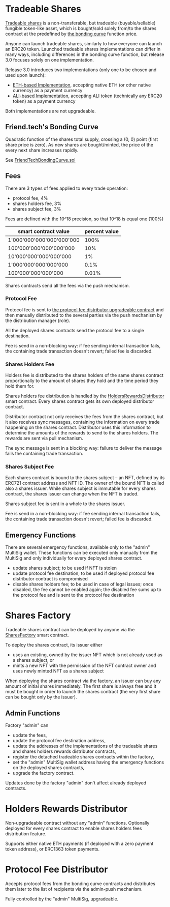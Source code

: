 # Tradeable Shares #

[Tradeable shares](TradeableShares.sol) is a non-transferable, but tradeable (buyable/sellable) fungible
token-like asset, which is bought/sold solely from/to the shares contract at the predefined by
[the bonding curve](BondingCurve.sol) function price.

Anyone can launch tradeable shares, similarly to how everyone can launch an ERC20 token. Launched tradeable
shares implementations can differ in many ways, including differences in the bonding curve function, but release
3.0 focuses solely on one implementation.

Release 3.0 introduces two implementations (only one to be chosen and used upon launch):

* [ETH-based Implementation](ETHShares.sol), accepting native ETH (or other native currency) as a payment currency
* [ALI-based Implementation](ERC20Shares.sol), accepting ALI token (technically any ERC20 token) as a payment currency

Both implementations are not upgradeable.

## Friend.tech's Bonding Curve ##

Quadratic function of the shares total supply, crossing a (0, 0) point (first share price is zero).
As new shares are bought/minted, the price of the every next share increases rapidly.

See [FriendTechBondingCurve.sol](FriendTechBondingCurve.sol)

## Fees ##

There are 3 types of fees applied to every trade operation:

* protocol fee, 4%
* shares holders fee, 3%
* shares subject fee, 3%

Fees are defined with the 10^18 precision, so that 10^18 is equal one (100%)

| smart contract value      | percent value |
|---------------------------|---------------|
| 1'000'000'000'000'000'000 | 100%          |
| 100'000'000'000'000'000   | 10%           |
| 10'000'000'000'000'000    | 1%            |
| 1'000'000'000'000'000     | 0.1%          |
| 100'000'000'000'000       | 0.01%         |

Shares contracts send all the fees via the push mechanism.

### Protocol Fee ###

Protocol fee is sent to [the protocol fee distributor upgradeable contract](ProtocolFeeDistributorV1.sol) and then
manually distributed to the several parties via the push mechanism by the distribution manager (role).

All the deployed shares contracts send the protocol fee to a single destination.

Fee is send in a non-blocking way: if fee sending internal transaction fails, the containing trade transaction
doesn't revert; failed fee is discarded.

### Shares Holders Fee ###

Holders fee is distributed to the shares holders of the same shares contract proportionally to the amount of shares
they hold and the time period they hold them for.

Shares holders fee distribution is handled by the [HoldersRewardsDistributor](HoldersRewardsDistributorV1.sol)
smart contract. Every shares contract gets its own deployed distributor contract.

Distributor contract not only receives the fees from the shares contract, but it also receives sync messages,
containing the information on every trade happening on the shares contract.
Distributor uses this information to determine the amounts of the rewards to send to the shares holders.
The rewards are sent via pull mechanism.

The sync message is sent in a blocking way: failure to deliver the message fails the containing trade transaction.

### Shares Subject Fee ###

Each shares contract is bound to the shares subject – an NFT, defined by its ERC721 contract address and NFT ID.
The owner of the bound NFT is called also a shares issuer. While shares subject is immutable for every shares contract,
the shares issuer can change when the NFT is traded.

Shares subject fee is sent in a whole to the shares issuer.

Fee is send in a non-blocking way: if fee sending internal transaction fails, the containing trade transaction
doesn't revert; failed fee is discarded.

## Emergency Functions ##

There are several emergency functions, available only to the "admin" MultiSig wallet. These functions can be
executed only manually from the MultiSig and only individually for every deployed shares contract.

* update shares subject; to be used if NFT is stolen
* update protocol fee destination; to be used if deployed protocol fee distributor contract is compromised
* disable shares holders fee; to be used in case of legal issues; once disabled, the fee cannot be enabled
  again; the disabled fee sums up to the protocol fee and is sent to the protocol fee destination

# Shares Factory #

Tradeable shares contract can be deployed by anyone via the [SharesFactory](SharesFactoryV1.sol) smart contract.

To deploy the shares contract, its issuer either

* uses an existing, owned by the issuer NFT which is not already used as a shares subject, or
* mints a new NFT with the permission of the NFT contract owner and uses newly minted NFT as a shares subject

When deploying the shares contract via the factory, an issuer can buy any amount of initial shares immediately.
The first share is always free and it must be bought in order to launch the shares contract (the very first share
can be bought only by the issuer).

## Admin Functions ##

Factory "admin" can

* update the fees,
* update the protocol fee destination address,
* update the addresses of the implementations of the tradeable shares and shares holders rewards distributor contracts,
* register the detached tradeable shares contracts within the factory,
* set the "admin" MultiSig wallet address having the emergency functions on the deployed shares contracts,
* upgrade the factory contract.

Updates done by the factory "admin" don't affect already deployed contracts.

# Holders Rewards Distributor #

Non-upgradeable contract without any "admin" functions. Optionally deployed for every shares contract to enable
shares holders fees distribution feature.

Supports either native ETH payments (if deployed with a zero payment token address), or ERC1363 token payments.

# Protocol Fee Distributor #

Accepts protocol fees from the bonding curve contracts and distributes them later to the list of recipients via
the admin-push mechanism.

Fully controlled by the "admin" MultiSig, upgradeable.
